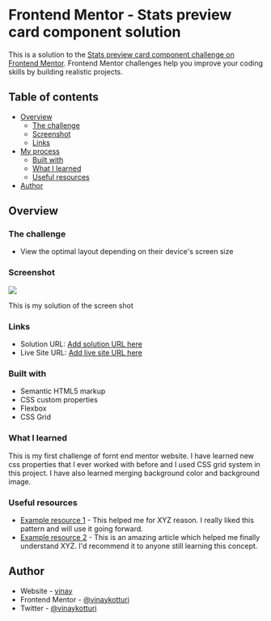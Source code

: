 # Frontend Mentor - Stats preview card component solution

This is a solution to the [Stats preview card component challenge on Frontend Mentor](https://www.frontendmentor.io/challenges/stats-preview-card-component-8JqbgoU62). Frontend Mentor challenges help you improve your coding skills by building realistic projects. 

## Table of contents

- [Overview](#overview)
  - [The challenge](#the-challenge)
  - [Screenshot](#screenshot)
  - [Links](#links)
- [My process](#my-process)
  - [Built with](#built-with)
  - [What I learned](#what-i-learned)
  - [Useful resources](#useful-resources)
- [Author](#author)



## Overview

### The challenge

- View the optimal layout depending on their device's screen size

### Screenshot

![](./ScreenShot.png)

This is my solution of the screen shot

### Links

- Solution URL: [Add solution URL here](https://github.com/vinaykotturi/stats-card-componet)
- Live Site URL: [Add live site URL here](https://vinaykotturi.github.io/stats-card-componet/)

### Built with

- Semantic HTML5 markup
- CSS custom properties
- Flexbox
- CSS Grid


### What I learned

This is my first challenge of fornt end mentor website. I have learned new css properties that I ever worked with before
and I used CSS grid system in this project. I have also learned merging background color and background image.


### Useful resources

- [Example resource 1](https://www.example.com) - This helped me for XYZ reason. I really liked this pattern and will use it going forward.
- [Example resource 2](https://www.example.com) - This is an amazing article which helped me finally understand XYZ. I'd recommend it to anyone still learning this concept.

## Author

- Website - [vinay](https://www.your-site.com)
- Frontend Mentor - [@vinaykotturi](https://www.frontendmentor.io/profile/yourusername)
- Twitter - [@vinaykotturi](https://www.twitter.com/yourusername)
